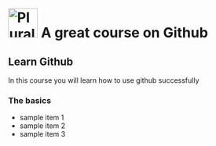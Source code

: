 # <a href='https://pluralsight.com'><img src='https://gillcleerenpluralsight.blob.core.windows.net/files/pluralsight.png' height='60' alt='Pluralsight Logo' /></a> A great course on Github

## Learn Github
In this course you will learn how to use github successfully

### The basics
- sample item 1
- sample item 2
- sample item 3
